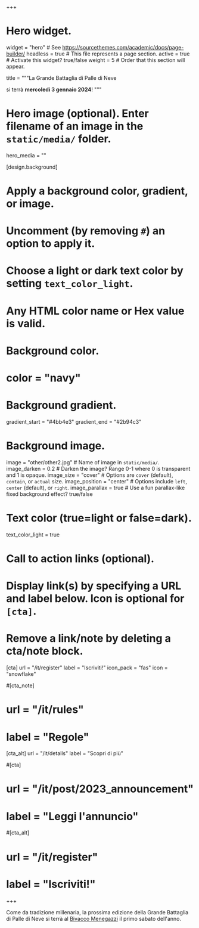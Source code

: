 +++
# Hero widget.
widget = "hero"  # See https://sourcethemes.com/academic/docs/page-builder/
headless = true  # This file represents a page section.
active = true  # Activate this widget? true/false
weight = 5  # Order that this section will appear.

title = """La Grande Battaglia di Palle di Neve

si terrà **mercoledì 3 gennaio 2024**!
"""

# Hero image (optional). Enter filename of an image in the `static/media/` folder.
hero_media = ""

[design.background]
  # Apply a background color, gradient, or image.
  #   Uncomment (by removing `#`) an option to apply it.
  #   Choose a light or dark text color by setting `text_color_light`.
  #   Any HTML color name or Hex value is valid.

  # Background color.
  # color = "navy"
  
  # Background gradient.
  gradient_start = "#4bb4e3"
  gradient_end = "#2b94c3"
  
  # Background image.
  image = "other/other2.jpg"  # Name of image in `static/media/`.
  image_darken = 0.2  # Darken the image? Range 0-1 where 0 is transparent and 1 is opaque.
  image_size = "cover"  #  Options are `cover` (default), `contain`, or `actual` size.
  image_position = "center"  # Options include `left`, `center` (default), or `right`.
  image_parallax = true  # Use a fun parallax-like fixed background effect? true/false
  
  # Text color (true=light or false=dark).
  text_color_light = true

# Call to action links (optional).
#   Display link(s) by specifying a URL and label below. Icon is optional for `[cta]`.
#   Remove a link/note by deleting a cta/note block.
[cta]
  url = "/it/register"
  label = "Iscriviti!"
  icon_pack = "fas"
  icon = "snowflake"
  
#[cta_note]
#  url = "/it/rules"
#  label = "Regole"
  
[cta_alt]
  url = "/it/details"
  label = "Scopri di più"

#[cta]
#  url = "/it/post/2023_announcement"
#  label = "Leggi l'annuncio"
  
#[cta_alt]
#  url = "/it/register"
#  label = "Iscriviti!"
  
+++

Come da tradizione millenaria, la prossima edizione della Grande Battaglia di Palle di Neve si terrà al [Bivacco Menegazzi](https://goo.gl/maps/CRMbn2kRX38G78UF9) il primo sabato dell'anno.
